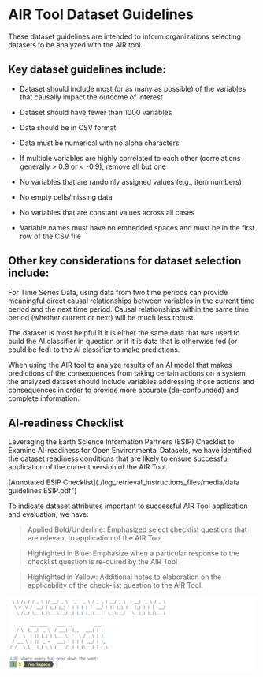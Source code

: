 # AIR Tool Dataset Guidelines    

These dataset guidelines are intended to inform organizations selecting datasets to be analyzed with the AIR tool.  

## Key dataset guidelines include: 

- Dataset should include most (or as many as possible) of the variables that causally impact the outcome of interest 

- Dataset should have fewer than 1000 variables  

- Data should be in CSV format  

- Data must be numerical with no alpha characters  

- If multiple variables are highly correlated to each other (correlations generally > 0.9 or < -0.9), remove all but one 

- No variables that are randomly assigned values (e.g., item numbers)  

- No empty cells/missing data   

- No variables that are constant values across all cases  

- Variable names must have no embedded spaces and must be in the first row of the CSV file 

## Other key considerations for dataset selection include:   

For ​Time Series Data, using data from two time periods can provide meaningful direct causal relationships between variables in the current time period and the next time period.​ Causal relationships within the same time period (whether current or next) will be much less robust. 

The dataset is most helpful if it is either the same data that was used to build the AI classifier in question or if it is data that is otherwise fed (or could be fed) to the AI classifier to make predictions. 

When using the AIR tool to analyze results of an AI model that makes predictions of the consequences from taking certain actions on a system, the analyzed dataset should include variables addressing those actions and consequences in order to provide more accurate (de-confounded) and complete information. 


## AI-readiness Checklist  

Leveraging the Earth Science Information Partners (ESIP) Checklist to Examine AI-readiness for Open Environmental Datasets, we have identified the dataset readiness conditions that are likely to ensure successful application of the current version of the AIR Tool.

[Annotated ESIP Checklist](./log_retrieval_instructions_files/media/data guidelines ESIP.pdf")

To indicate dataset attributes important to successful AIR Tool application and evaluation, we have: 

>Applied Bold/Underline: Emphasized select checklist questions that are relevant to application of the AIR Tool  

>Highlighted in Blue: Emphasize when a particular response to the checklist question is re-quired by the AIR Tool 

>Highlighted in Yellow: Additional notes to elaboration on the applicability of the check-list question to the AIR Tool. 

<img src="./log_retrieval_instructions_files/media/welcome_message.png"
  alt="AIR Tool welcome message." />
